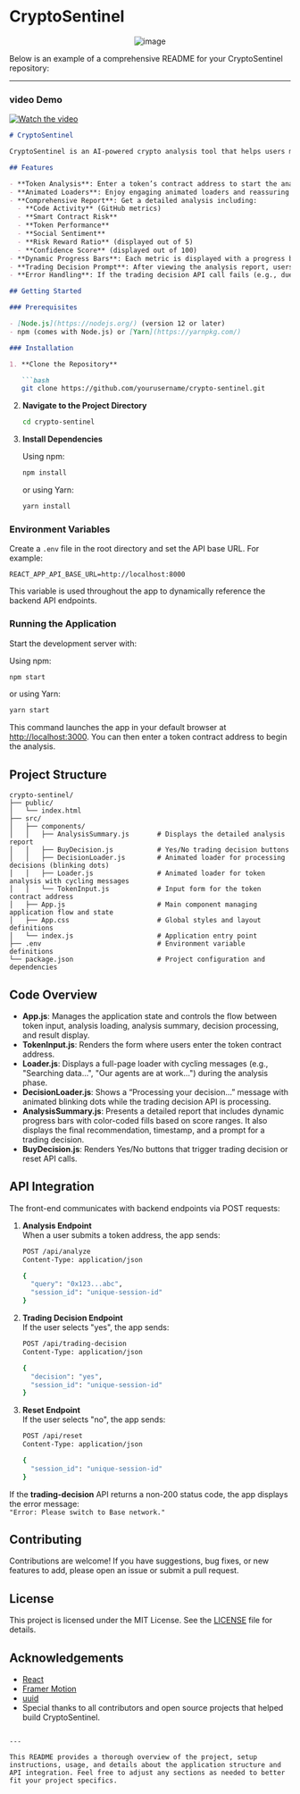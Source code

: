 # CryptoSentinel

<div align="center">
  <img src="https://github.com/user-attachments/assets/aab7f925-b6a1-4424-9bfa-45188b7d5dfe" alt="image">
</div>

Below is an example of a comprehensive README for your CryptoSentinel repository:

---
### video Demo
[![Watch the video](https://img.youtube.com/vi/Mc1xKRBsTmw/0.jpg)](https://youtu.be/Mc1xKRBsTmw)


```markdown
# CryptoSentinel

CryptoSentinel is an AI-powered crypto analysis tool that helps users make informed trading decisions by analyzing multiple data points such as social sentiment, technical metrics, smart contract risks, and more. Built with React and Framer Motion, this application offers an engaging, animated UI that guides users through the analysis process and ultimately prompts them with a trading decision.

## Features

- **Token Analysis**: Enter a token’s contract address to start the analysis.
- **Animated Loaders**: Enjoy engaging animated loaders and reassuring messages while the system gathers data.
- **Comprehensive Report**: Get a detailed analysis including:
  - **Code Activity** (GitHub metrics)
  - **Smart Contract Risk**
  - **Token Performance**
  - **Social Sentiment**
  - **Risk Reward Ratio** (displayed out of 5)
  - **Confidence Score** (displayed out of 100)
- **Dynamic Progress Bars**: Each metric is displayed with a progress bar that fills based on the score and is color-coded according to predefined ranges.
- **Trading Decision Prompt**: After viewing the analysis report, users are prompted to confirm whether they wish to trade the token.
- **Error Handling**: If the trading decision API call fails (e.g., due to network or status code errors), the app displays an error message such as "Error: Please switch to Base network."

## Getting Started

### Prerequisites

- [Node.js](https://nodejs.org/) (version 12 or later)
- npm (comes with Node.js) or [Yarn](https://yarnpkg.com/)

### Installation

1. **Clone the Repository**

   ```bash
   git clone https://github.com/yourusername/crypto-sentinel.git
   ```

2. **Navigate to the Project Directory**

   ```bash
   cd crypto-sentinel
   ```

3. **Install Dependencies**

   Using npm:
   ```bash
   npm install
   ```
   or using Yarn:
   ```bash
   yarn install
   ```

### Environment Variables

Create a `.env` file in the root directory and set the API base URL. For example:

```env
REACT_APP_API_BASE_URL=http://localhost:8000
```

This variable is used throughout the app to dynamically reference the backend API endpoints.

### Running the Application

Start the development server with:

Using npm:
```bash
npm start
```
or using Yarn:
```bash
yarn start
```

This command launches the app in your default browser at [http://localhost:3000](http://localhost:3000). You can then enter a token contract address to begin the analysis.

## Project Structure

```
crypto-sentinel/
├── public/
│   └── index.html
├── src/
│   ├── components/
│   │   ├── AnalysisSummary.js       # Displays the detailed analysis report
│   │   ├── BuyDecision.js           # Yes/No trading decision buttons
│   │   ├── DecisionLoader.js        # Animated loader for processing decisions (blinking dots)
│   │   ├── Loader.js                # Animated loader for token analysis with cycling messages
│   │   └── TokenInput.js            # Input form for the token contract address
│   ├── App.js                       # Main component managing application flow and state
│   ├── App.css                      # Global styles and layout definitions
│   └── index.js                     # Application entry point
├── .env                             # Environment variable definitions
└── package.json                     # Project configuration and dependencies
```

## Code Overview

- **App.js**: Manages the application state and controls the flow between token input, analysis loading, analysis summary, decision processing, and result display.
- **TokenInput.js**: Renders the form where users enter the token contract address.
- **Loader.js**: Displays a full-page loader with cycling messages (e.g., "Searching data...", "Our agents are at work...") during the analysis phase.
- **DecisionLoader.js**: Shows a “Processing your decision...” message with animated blinking dots while the trading decision API is processing.
- **AnalysisSummary.js**: Presents a detailed report that includes dynamic progress bars with color-coded fills based on score ranges. It also displays the final recommendation, timestamp, and a prompt for a trading decision.
- **BuyDecision.js**: Renders Yes/No buttons that trigger trading decision or reset API calls.

## API Integration

The front-end communicates with backend endpoints via POST requests:

1. **Analysis Endpoint**  
   When a user submits a token address, the app sends:
   ```bash
   POST /api/analyze
   Content-Type: application/json

   {
     "query": "0x123...abc",
     "session_id": "unique-session-id"
   }
   ```

2. **Trading Decision Endpoint**  
   If the user selects "yes", the app sends:
   ```bash
   POST /api/trading-decision
   Content-Type: application/json

   {
     "decision": "yes",
     "session_id": "unique-session-id"
   }
   ```

3. **Reset Endpoint**  
   If the user selects "no", the app sends:
   ```bash
   POST /api/reset
   Content-Type: application/json

   {
     "session_id": "unique-session-id"
   }
   ```

If the **trading-decision** API returns a non-200 status code, the app displays the error message:  
`"Error: Please switch to Base network."`

## Contributing

Contributions are welcome! If you have suggestions, bug fixes, or new features to add, please open an issue or submit a pull request.

## License

This project is licensed under the MIT License. See the [LICENSE](LICENSE) file for details.

## Acknowledgements

- [React](https://reactjs.org/)
- [Framer Motion](https://www.framer.com/motion/)
- [uuid](https://www.npmjs.com/package/uuid)
- Special thanks to all contributors and open source projects that helped build CryptoSentinel.
```

---

This README provides a thorough overview of the project, setup instructions, usage, and details about the application structure and API integration. Feel free to adjust any sections as needed to better fit your project specifics.
